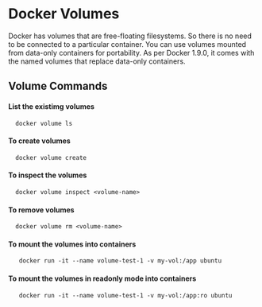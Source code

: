 
# Docker Volumes

Docker has volumes that are free-floating filesystems. So there is no need to be connected to a particular container. You can use volumes mounted from data-only containers for portability. As per Docker 1.9.0, it comes with the named volumes that replace data-only containers.




## Volume Commands

#### List the existimg volumes

```
  docker volume ls 
```

#### To create volumes

```
  docker volume create
```

#### To inspect the volumes

```
  docker volume inspect <volume-name>
```


#### To remove volumes

```
  docker volume rm <volume-name>
```

#### To mount the volumes into containers

```
   docker run -it --name volume-test-1 -v my-vol:/app ubuntu
```

#### To mount the volumes in readonly mode into containers

```
   docker run -it --name volume-test-1 -v my-vol:/app:ro ubuntu
```


